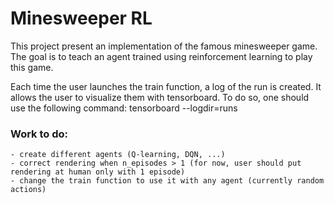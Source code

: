 # Minesweeper RL

This project present an implementation of the famous minesweeper game. The goal is to teach an agent trained using reinforcement learning to play this game.  
  
Each time the user launches the train function, a log of the run is created. It allows the user to visualize them with tensorboard. To do so, one should use the following command: tensorboard --logdir=runs

### Work to do:
    - create different agents (Q-learning, DQN, ...)
    - correct rendering when n_episodes > 1 (for now, user should put rendering at human only with 1 episode)
    - change the train function to use it with any agent (currently random actions)